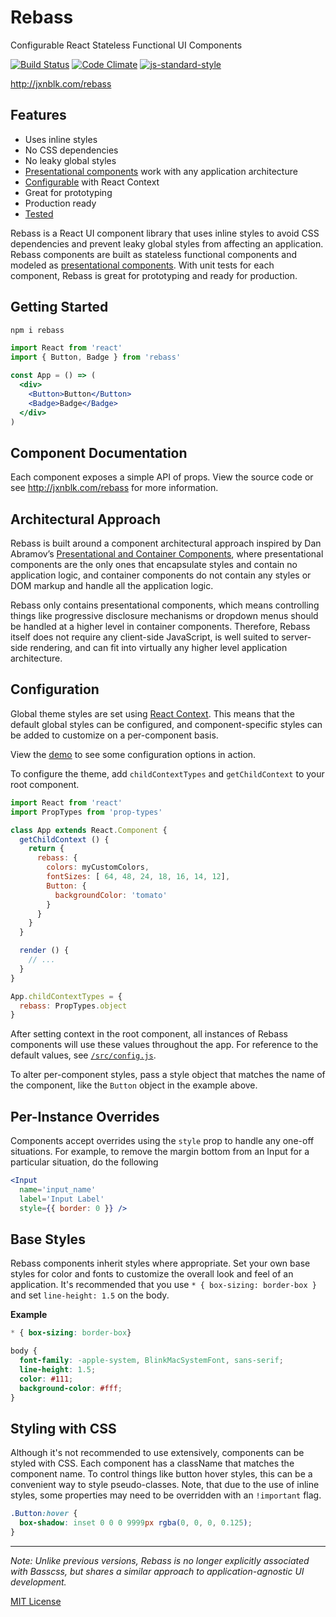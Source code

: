 # Rebass

Configurable React Stateless Functional UI Components

[![Build Status](https://travis-ci.org/jxnblk/rebass.svg?branch=master)](https://travis-ci.org/jxnblk/rebass)
[![Code Climate](https://codeclimate.com/github/jxnblk/rebass/badges/gpa.svg)](https://codeclimate.com/github/jxnblk/rebass)
[![js-standard-style](https://img.shields.io/badge/code%20style-standard-brightgreen.svg)](http://standardjs.com/)

http://jxnblk.com/rebass

## Features

- Uses inline styles
- No CSS dependencies
- No leaky global styles
- [Presentational components](https://medium.com/@dan_abramov/smart-and-dumb-components-7ca2f9a7c7d0#.ah4312963) work with any application architecture
- [Configurable](#configuration) with React Context
- Great for prototyping
- Production ready
- [Tested](https://travis-ci.org/jxnblk/rebass)

Rebass is a React UI component library that uses inline styles to avoid CSS dependencies and prevent leaky global styles from affecting an application. Rebass components are built as stateless functional components and modeled as <a href='https://medium.com/@dan_abramov/smart-and-dumb-components-7ca2f9a7c7d0#.ah4312963'>presentational components</a>. With unit tests for each component, Rebass is great for prototyping and ready for production.

## Getting Started

```bash
npm i rebass
```

```jsx
import React from 'react'
import { Button, Badge } from 'rebass'

const App = () => (
  <div>
    <Button>Button</Button>
    <Badge>Badge</Badge>
  </div>
)
```

## Component Documentation

Each component exposes a simple API of props. View the source code or see <http://jxnblk.com/rebass> for more information.

## Architectural Approach

Rebass is built around a component architectural approach inspired by Dan Abramov’s
[Presentational and Container Components](https://medium.com/@dan_abramov/smart-and-dumb-components-7ca2f9a7c7d0#.ah4312963),
where presentational components are the only ones that encapsulate styles and contain no application logic,
and container components do not contain any styles or DOM markup and handle all the application logic.

Rebass only contains presentational components,
which means controlling things like progressive disclosure mechanisms
or dropdown menus should be handled at a higher level in container components.
Therefore, Rebass itself does not require any client-side JavaScript,
is well suited to server-side rendering,
and can fit into virtually any higher level application architecture.

## Configuration

Global theme styles are set using
[React Context](https://facebook.github.io/react/docs/context.html).
This means that the default global styles can be configured,
and component-specific styles can be added to customize on a per-component basis.

View the [demo](http://jxnblk.com/rebass/demo) to see some configuration options in action.

To configure the theme, add `childContextTypes` and `getChildContext` to your root component.

```jsx
import React from 'react'
import PropTypes from 'prop-types'

class App extends React.Component {
  getChildContext () {
    return {
      rebass: {
        colors: myCustomColors,
        fontSizes: [ 64, 48, 24, 18, 16, 14, 12],
        Button: {
          backgroundColor: 'tomato'
        }
      }
    }
  }

  render () {
    // ...
  }
}

App.childContextTypes = {
  rebass: PropTypes.object
}
```

After setting context in the root component, all instances of Rebass components will use these values throughout the app.
For reference to the default values, see [`/src/config.js`](src/config.js).

To alter per-component styles, pass a style object that matches the name of the component,
like the `Button` object in the example above.

## Per-Instance Overrides

Components accept overrides using the `style` prop to handle any one-off situations.
For example, to remove the margin bottom from an Input for a particular situation, do the following

```jsx
<Input
  name='input_name'
  label='Input Label'
  style={{ border: 0 }} />
```

## Base Styles

Rebass components inherit styles where appropriate.
Set your own base styles for color and fonts to customize the overall look and feel of an application.
It's recommended that you use `* { box-sizing: border-box }` and set `line-height: 1.5` on the body.

**Example**

```css
* { box-sizing: border-box}

body {
  font-family: -apple-system, BlinkMacSystemFont, sans-serif;
  line-height: 1.5;
  color: #111;
  background-color: #fff;
}
```

## Styling with CSS

Although it's not recommended to use extensively, components can be styled with CSS.
Each component has a className that matches the component name.
To control things like button hover styles, this can be a convenient way to style pseudo-classes.
Note, that due to the use of inline styles, some properties may need to be overridden with an `!important` flag.

```css
.Button:hover {
  box-shadow: inset 0 0 0 9999px rgba(0, 0, 0, 0.125);
}
```

---

*Note: Unlike previous versions, Rebass is no longer explicitly associated with Basscss,
but shares a similar approach to application-agnostic UI development.*

[MIT License](.github/LICENSE.md)

